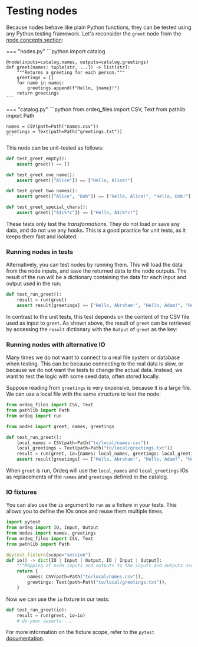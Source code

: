 # Testing nodes

Because nodes behave like plain Python functions, they can be tested using any Python testing framework.
Let's reconsider the `greet` node from the [node concepts section][concepts-node]:

=== "nodes.py"
    ```python
    import catalog

    @node(inputs=catalog.names, outputs=catalog.greetings)
    def greet(names: tuple[str, ...]) -> list[str]:
        """Returns a greeting for each person."""
        greetings = []
        for name in names:
            greetings.append(f"Hello, {name}!")
        return greetings
    ```

=== "catalog.py"
    ```python
    from ordeq_files import CSV, Text
    from pathlib import Path

    names = CSV(path=Path("names.csv"))
    greetings = Text(path=Path("greetings.txt"))
    ```

This node can be unit-tested as follows:

```python
def test_greet_empty():
    assert greet() == []

def test_greet_one_name():
    assert greet(["Alice"]) == ["Hello, Alice!"]

def test_greet_two_names():
    assert greet(["Alice", "Bob"]) == ["Hello, Alice!", "Hello, Bob!"]

def test_greet_special_chars():
    assert greet(["A$i%*c"]) == ["Hello, A$i%*c!"]
```

These tests only test the _transformations_.
They do not load or save any data, and do not use any hooks.
This is a good practice for unit tests, as it keeps them fast and isolated.

### Running nodes in tests

Alternatively, you can test nodes by running them.
This will load the data from the node inputs, and save the returned data to the node outputs.
The result of the run will be a dictionary containing the data for each input and output used in the run:

```python
def test_run_greet():
    result = run(greet)
    assert result[greetings] == ["Hello, Abraham!", "Hello, Adam!", "Hello, Azul!", ...]
```

In contrast to the unit tests, this test depends on the content of the CSV file used as input to `greet`.
As shown above, the result of `greet` can be retrieved by accessing the `result` dictionary with the `Output` of `greet` as the key:

### Running nodes with alternative IO

Many times we do not want to connect to a real file system or database when testing.
This can be because connecting to the real data is slow, or because we do not want the tests to change the actual data.
Instead, we want to test the logic with some seed data, often stored locally.

Suppose reading from `greetings` is very expensive, because it is a large file.
We can use a local file with the same structure to test the node:

```python
from ordeq_files import CSV, Text
from pathlib import Path
from ordeq import run

from nodes import greet, names, greetings

def test_run_greet():
    local_names = CSV(path=Path("to/local/names.csv"))
    local_greetings = Text(path=Path("to/local/greetings.txt"))
    result = run(greet, io={names: local_names, greetings: local_greetings})
    assert result[greetings] == ["Hello, Abraham!", "Hello, Adam!", "Hello, Azul!", ...]
```

When `greet` is run, Ordeq will use the `local_names` and `local_greetings` IOs as replacements of the `names` and `greetings` defined in the catalog.

### IO fixtures

You can also use the `io` argument to `run` as a fixture in your tests.
This allows you to define the IOs once and reuse them multiple times.

```python
import pytest
from ordeq import IO, Input, Output
from nodes import names, greetings
from ordeq_files import CSV, Text
from pathlib import Path

@pytest.fixture(scope="session")
def io() -> dict[IO | Input | Output, IO | Input | Output]:
    """Mapping of node inputs and outputs to the inputs and outputs used throughout tests."""
    return {
        names: CSV(path=Path("to/local/names.csv")),
        greetings: Text(path=Path("to/local/greetings.txt")),
    }
```

Now we can use the `io` fixture in our tests:

```python
def test_run_greet(io):
    result = run(greet, io=io)
    # do your asserts ...
```

For more information on the fixture scope, refer to the `pytest` [documentation](https://docs.pytest.org/en/stable/how-to/fixtures.html#fixture-scopes).

[concepts-node]: ../getting-started/concepts/nodes.md
